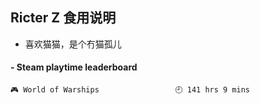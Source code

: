 ## Ricter Z 食用说明
- 喜欢猫猫，是个冇猫孤儿

<!-- steam-box start -->
#### - Steam playtime leaderboard
```text
🎮 World of Warships                 🕘 141 hrs 9 mins
```
<!-- Powered by https://github.com/YouEclipse/steam-box . -->
<!-- steam-box end -->
